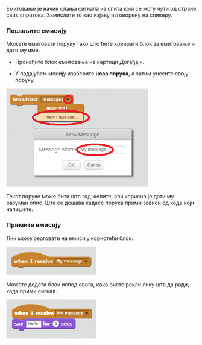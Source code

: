 Емитовање је начин слања сигнала из спита који се могу чути од стране свих спритова. Замислите то као изјаву изговорену на спикеру.

### Пошаљите емисију

Можете емитовати поруку тако што ћете креирати блок за емитовање и дати му име.

+ Пронађите блок емитовања на картици Догађаји.

+ У падајућем менију изаберите **нова порука**, а затим унесите своју поруку.

![Креирање емисије](images/create-a-broadcast.png)

Текст поруке може бити шта год желите, али корисно је дати му разуман опис. Шта се дешава кадасе порука прими зависи од кода који напишете.

### Примите емисију

Лик може реаговати на емисију користећи блок:

![Примање емисије](images/receive-a-broadcast.png)

Можете додати блок испод овога, како бисте рекли лику шта да ради, када прими сигнал.

![Пример примања](images/receive-example.png)